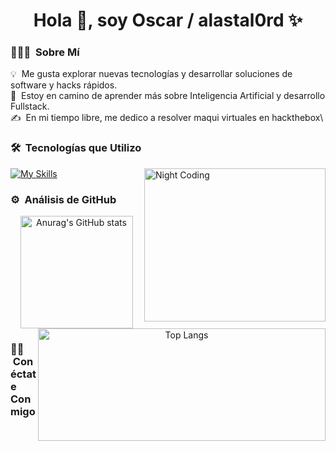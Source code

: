 <h1 align="center">Hola 👋, soy Oscar / alastal0rd ✨ </h1> 

### 👨🏻‍💻 &nbsp;Sobre Mí

💡 &nbsp;Me gusta explorar nuevas tecnologías y desarrollar soluciones de software y hacks rápidos.\
🌱 &nbsp;Estoy en camino de aprender más sobre Inteligencia Artificial y desarrollo Fullstack.\
✍️ &nbsp;En mi tiempo libre, me dedico a resolver maqui virtuales en hackthebox\

### 🛠 &nbsp;Tecnologías que Utilizo

<img width="290" height="245" alt="Night Coding" src="https://media.giphy.com/media/v1.Y2lkPTc5MGI3NjExajc4ZjJxaW14cjhxdDZhcW54ZHd0OWozZmk0Z2xncDRnYmxoeDl1dSZlcD12MV9naWZzX3NlYXJjaCZjdD1n/bGgsc5mWoryfgKBx1u/giphy.gif" align="right"/>

[![My Skills](https://skillicons.dev/icons?i=linux,html,css,js,ts,bash,vscode,git,github,docker,nodejs,express,react,pug,mongodb,mysql,postgresql,redis,sqlite,firebase,electron,jest,githubactions,postman,figma,nextjs,astro&perline=8)](https://skillicons.dev)

### ⚙️ &nbsp;Análisis de GitHub

<div align="center">
  <a href="https://github.com/alastal0rd">
    <img height="180em" alt="Anurag's GitHub stats" src="https://github-readme-stats.vercel.app/api?username=alastal0rd&show_icons=true&theme=dark"/>
    <img width="460" height="180em" alt="Top Langs" src="https://github-readme-stats.vercel.app/api/top-langs/?username=alastal0rd&layout=compact&theme=dark" align="right"/>
  </a>
</div>

### 🤝🏻 &nbsp;Conéctate Conmigo
